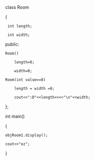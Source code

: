 class Room 

{

     int length; 
     
     int width; 
     
public: 

    Room()
    
        length=0;
        
        width=0; 
        
    Room(int value==8)
    
        length = width =8;
        
        cout<<":D"<<length<<<<"\n"<<width;
        
}; 

int main() 

{

    objRoom1.display();
    
    cout<<"ez";
    
}
